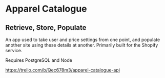 # Apparel Catalogue

## Retrieve, Store, Populate

An app used to take user and price settings from one point, and populate another site using these details at another. Primarily built for the Shopify service.

Requires PostgreSQL and Node

https://trello.com/b/Qec678m3/apparel-catalogue-api
